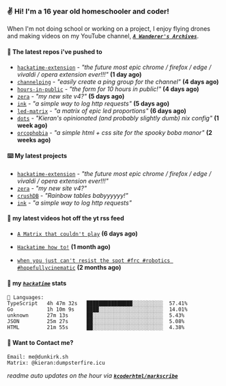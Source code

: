 ### ✌️ Hi! I'm a 16 year old homeschooler and coder!

When I'm not doing school or working on a project, I enjoy flying drones and making videos on my YouTube channel, [**_`A Wanderer's Archives`_**](https://youtube.com/@wanderer.archives).

#### 👷 The latest repos i've pushed to

- [`hackatime-extension`](https://github.com/kcoderhtml/hackatime-extension) - _"the future most epic chrome / firefox / edge / vivaldi / opera extension ever!!!"_ **(1 day ago)**
- [`channelping`](https://github.com/kcoderhtml/channelping) - _"easily create a ping group for the channel"_ **(4 days ago)**
- [`hours-in-public`](https://github.com/kcoderhtml/hours-in-public) - _"the form for 10 hours in public!"_ **(4 days ago)**
- [`zera`](https://github.com/kcoderhtml/zera) - _"my new site v4?"_ **(5 days ago)**
- [`ink`](https://github.com/kcoderhtml/ink) - _"a simple way to log http requests"_ **(5 days ago)**
- [`led-matrix`](https://github.com/kcoderhtml/led-matrix) - _"a matrix of epic led proportions"_ **(6 days ago)**
- [`dots`](https://github.com/kcoderhtml/dots) - _"Kieran's opinionated (and probably slightly dumb) nix config"_ **(1 week ago)**
- [`orcophobia`](https://github.com/kcoderhtml/orcophobia) - _"a simple html + css site for the spooky boba manor"_ **(2 weeks ago)**

#### ⌨️ My latest projects

- [`hackatime-extension`](https://github.com/kcoderhtml/hackatime-extension) - _"the future most epic chrome / firefox / edge / vivaldi / opera extension ever!!!"_
- [`zera`](https://github.com/kcoderhtml/zera) - _"my new site v4?"_
- [`crushDB`](https://github.com/kcoderhtml/crushDB) - _"Rainbow tables babyyyyyy!"_
- [`ink`](https://github.com/kcoderhtml/ink) - _"a simple way to log http requests"_

#### 🍿 my latest videos hot off the yt rss feed

- [`A Matrix that couldn't play`](https://www.youtube.com/watch?v=NodwjZF7uZw) **(6 days ago)**

- [`Hackatime how to!`](https://www.youtube.com/watch?v=eKoD9yyr1To) **(1 month ago)**

- [`when you just can't resist the spot #frc #robotics #hopefullycinematic`](https://www.youtube.com/watch?v=Y7SZ_TDleGM) **(2 months ago)**



#### 📡 my [_`hackatime`_](https://waka.hackclub.com) stats

```text
💾 Languages:
TypeScript   4h 47m 32s   ███████████████░░░░░░░░░░  57.41%
Go           1h 10m 9s    ████░░░░░░░░░░░░░░░░░░░░░  14.01%
unknown      27m 13s      ██░░░░░░░░░░░░░░░░░░░░░░░  5.43%
JSON         25m 27s      ██░░░░░░░░░░░░░░░░░░░░░░░  5.08%
HTML         21m 55s      ██░░░░░░░░░░░░░░░░░░░░░░░  4.38%
```

#### 📮 Want to Contact me?

```text
Email: me@dunkirk.sh
Matrix: @kieran:dumpsterfire.icu
```

_readme auto updates on the hour via [**`kcoderhtml/markscribe`**](https://github.com/kcoderhtml/markscribe)_